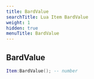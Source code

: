 ```yaml
---
title: BardValue
searchTitle: Lua Item BardValue
weight: 1
hidden: true
menuTitle: BardValue
---
```

## BardValue
```lua
Item:BardValue(); -- number
```